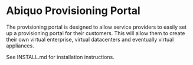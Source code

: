 Abiquo Provisioning Portal
==========================

The provisioning portal is designed to allow service providers to easily set up a provisioning portal for their customers. This will allow them to create their own virtual enterprise, virtual datacenters and eventually virtual appliances.

See INSTALL.md for installation instructions.
